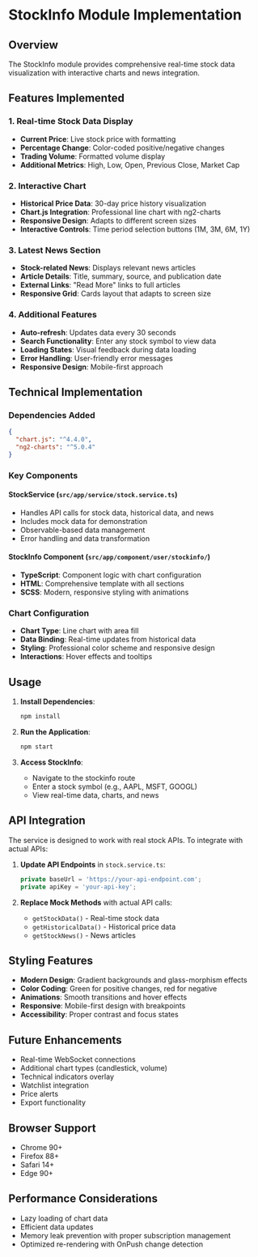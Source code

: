 # StockInfo Module Implementation

## Overview
The StockInfo module provides comprehensive real-time stock data visualization with interactive charts and news integration.

## Features Implemented

### 1. Real-time Stock Data Display
- **Current Price**: Live stock price with formatting
- **Percentage Change**: Color-coded positive/negative changes
- **Trading Volume**: Formatted volume display
- **Additional Metrics**: High, Low, Open, Previous Close, Market Cap

### 2. Interactive Chart
- **Historical Price Data**: 30-day price history visualization
- **Chart.js Integration**: Professional line chart with ng2-charts
- **Responsive Design**: Adapts to different screen sizes
- **Interactive Controls**: Time period selection buttons (1M, 3M, 6M, 1Y)

### 3. Latest News Section
- **Stock-related News**: Displays relevant news articles
- **Article Details**: Title, summary, source, and publication date
- **External Links**: "Read More" links to full articles
- **Responsive Grid**: Cards layout that adapts to screen size

### 4. Additional Features
- **Auto-refresh**: Updates data every 30 seconds
- **Search Functionality**: Enter any stock symbol to view data
- **Loading States**: Visual feedback during data loading
- **Error Handling**: User-friendly error messages
- **Responsive Design**: Mobile-first approach

## Technical Implementation

### Dependencies Added
```json
{
  "chart.js": "^4.4.0",
  "ng2-charts": "^5.0.4"
}
```

### Key Components

#### StockService (`src/app/service/stock.service.ts`)
- Handles API calls for stock data, historical data, and news
- Includes mock data for demonstration
- Observable-based data management
- Error handling and data transformation

#### StockInfo Component (`src/app/component/user/stockinfo/`)
- **TypeScript**: Component logic with chart configuration
- **HTML**: Comprehensive template with all sections
- **SCSS**: Modern, responsive styling with animations

### Chart Configuration
- **Chart Type**: Line chart with area fill
- **Data Binding**: Real-time updates from historical data
- **Styling**: Professional color scheme and responsive design
- **Interactions**: Hover effects and tooltips

## Usage

1. **Install Dependencies**:
   ```bash
   npm install
   ```

2. **Run the Application**:
   ```bash
   npm start
   ```

3. **Access StockInfo**:
   - Navigate to the stockinfo route
   - Enter a stock symbol (e.g., AAPL, MSFT, GOOGL)
   - View real-time data, charts, and news

## API Integration

The service is designed to work with real stock APIs. To integrate with actual APIs:

1. **Update API Endpoints** in `stock.service.ts`:
   ```typescript
   private baseUrl = 'https://your-api-endpoint.com';
   private apiKey = 'your-api-key';
   ```

2. **Replace Mock Methods** with actual API calls:
   - `getStockData()` - Real-time stock data
   - `getHistoricalData()` - Historical price data
   - `getStockNews()` - News articles

## Styling Features

- **Modern Design**: Gradient backgrounds and glass-morphism effects
- **Color Coding**: Green for positive changes, red for negative
- **Animations**: Smooth transitions and hover effects
- **Responsive**: Mobile-first design with breakpoints
- **Accessibility**: Proper contrast and focus states

## Future Enhancements

- Real-time WebSocket connections
- Additional chart types (candlestick, volume)
- Technical indicators overlay
- Watchlist integration
- Price alerts
- Export functionality

## Browser Support

- Chrome 90+
- Firefox 88+
- Safari 14+
- Edge 90+

## Performance Considerations

- Lazy loading of chart data
- Efficient data updates
- Memory leak prevention with proper subscription management
- Optimized re-rendering with OnPush change detection
